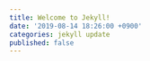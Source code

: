```yaml
---
title: Welcome to Jekyll!
date: '2019-08-14 18:26:00 +0900'
categories: jekyll update
published: false
---
```

